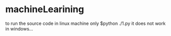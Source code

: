 machineLearining
================

to run the source code
in linux machine only
$python ./1.py
it does not work in windows...
